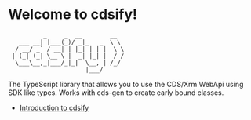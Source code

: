 # Welcome to cdsify!
```
          _     _  __        __  
   ___ __| |___(_)/ _|_   _  \ \ 
  / __/ _` / __| | |_| | | |  \ \
 | (_| (_| \__ \ |  _| |_| |  / /
  \___\__,_|___/_|_|  \__, | /_/ 
                      |___/    
```
The TypeScript library that allows you to use the CDS/Xrm WebApi using SDK like types.
Works with cds-gen to create early bound classes.

- [Introduction to cdsify](https://github.com/scottdurow/cdsify/wiki)
